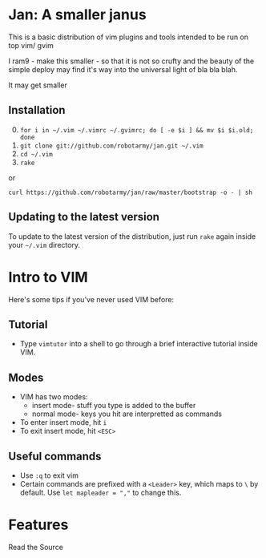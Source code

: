# Jan: A smaller janus 

This is a basic distribution of vim plugins and tools intended to be run
on top vim/ gvim

I ram9 - make this smaller - so that it is not so crufty and the beauty of
the simple deploy may find it's way into the universal light of bla bla blah.

It may get smaller

## Installation

0. `for i in ~/.vim ~/.vimrc ~/.gvimrc; do [ -e $i ] && mv $i $i.old;
   done`
1. `git clone git://github.com/robotarmy/jan.git ~/.vim`
2. `cd ~/.vim`
3. `rake`

or

  `curl https://github.com/robotarmy/jan/raw/master/bootstrap -o - | sh`

## Updating to the latest version

To update to the latest version of the distribution, just run `rake`
again inside your `~/.vim` directory.

# Intro to VIM

Here's some tips if you've never used VIM before:

## Tutorial

* Type `vimtutor` into a shell to go through a brief interactive
  tutorial inside VIM.

## Modes

* VIM has two modes:
  * insert mode- stuff you type is added to the buffer
  * normal mode- keys you hit are interpretted as commands
* To enter insert mode, hit `i`
* To exit insert mode, hit `<ESC>`

## Useful commands

* Use `:q` to exit vim
* Certain commands are prefixed with a `<Leader>` key, which maps to `\`
  by default. Use `let mapleader = ","` to change this.

# Features

Read the Source